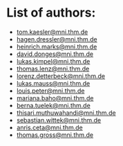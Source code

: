 # List of authors:

* tom.kaesler@mni.thm.de
* hagen.dressler@mni.thm.de
* heinrich.marks@mni.thm.de
* david.donges@mni.thm.de
* lukas.kimpel@mni.thm.de
* thomas.lenz@mni.thm.de
* lorenz.detterbeck@mni.thm.de
* lukas.mauss@mni.thm.de
* louis.peter@mni.thm.de
* mariana.baho@mni.thm.de
* berna.tuelek@mni.thm.de
* thisari.muthuwahandi@mni.thm.de
* sebastian.wittek@mni.thm.de
* anris.ceta@mni.thm.de
* thomas.gross@mni.thm.de

